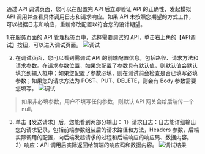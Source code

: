通过 API 调试页面，您可以在配置完 API 后立即验证 API 的正确性，发起模拟 API 调用并查看具体调用日志和请求响应。如果 API 未按照您期望的方式工作，可以根据日志和响应，重新修改配置以符合您的设计期望。

1.在服务页面的 API 管理标签页中，选择需要调试的 API，单击右上角的【API调试】按钮，可以进入调试页面。
![调试](http://imgcache.tcecqpoc.fsphere.cn/image/mc.qcloudimg.com/static/img/d158bddcf804dd5ed670572d776d5ada/image.png)

2. 在调试页面，您可以看到需调试 API 的前端配置信息，包括路径、请求方法和请求参数。在请求参数位置，如果您配置了参数具有默认值，则默认值会默认填充到输入框中；如果您配置了参数必填，则在测试前会检查是否已填写必填参数；如果您的请求方法为 POST、PUT、DELETE，则会有 Body 参数需要您填写。
![调试](http://imgcache.tcecqpoc.fsphere.cn/image/mc.qcloudimg.com/static/img/9d95ca1579a8fefa2bb0f11be7b2355f/image.png)
> 如果非必填参数，用户不填写任何参数，则默认 API 网关会给后端传一个 null。

3. 单击【发送请求】后，您能看到两部分输出：
   1）请求日志：日志能详细输出您的请求记录，包括前端参数组装后的请求路径和方法，Headers 参数，后端实际调用的配置，向后端发起请求的过程和后端响应的响应码、数据内容。 
   2）响应：API 调用后实际返回给前端的响应码和数据内容。
![调试结果](http://imgcache.tcecqpoc.fsphere.cn/image/mc.qcloudimg.com/static/img/e84bc7854788295b9fe0b05e8791d019/image.png)